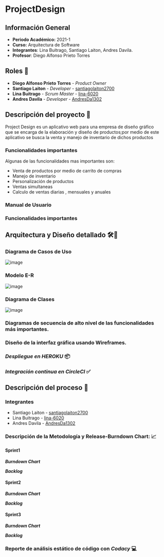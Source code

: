 # ProjectDesign
## Información General 
* **Periodo Académico:** 2021-1
* **Curso:** Arquitectura de Software
* **Integrantes**: Lina Buitrago, Santiago Laiton, Andres Davila.
* **Profesor**: Diego Alfonso Prieto Torres
## Roles 👥
 * **Diego Alfonso Prieto Torres** - *Product Owner* 
 * **Santiago Laiton** - *Developer* - [santiagolaiton2700](https://github.com/santiagolaiton2700)
 * **Lina Buitrago** - *Scrum Master* - [lina-6020](https://github.com/lina-6020)
 * **Andres Davila** - *Developer* - [AndresDa1302](https://github.com/AndresDa1302)
 
## Descripción del proyecto 📑
Project Design es un aplicativo web para una empresa de diseño gráfico que se encarga de la elaboración y diseño de productos;por medio de este aplicativo se busca la venta y manejo de inventario de dichos productos

### Funcionalidades importantes 
Algunas de las funcionalidades mas importantes son:
* Venta de productos por medio de carrito de compras 
* Manejo de inventario 
* Personalización de productos 
* Ventas simultaneas 
* Calculo de ventas diarias , mensuales y anuales


### Manual de Usuario 


### Funcionalidades importantes 


## Arquitectura y Diseño detallado 🛠️📐
### Diagrama de Casos de Uso 

![image](https://user-images.githubusercontent.com/59893804/106533793-c0700f80-64c0-11eb-9664-e2b523f989a4.png)

### Modelo E-R

![image](https://user-images.githubusercontent.com/59893804/106535410-2b6f1580-64c4-11eb-93b0-ae76635235e9.png)

### Diagrama de Clases 

![image](https://user-images.githubusercontent.com/59893804/106536131-c4eaf700-64c5-11eb-8c2b-043f884b404f.png)

### Diagramas de secuencia de alto nivel de las funcionalidades más importantes.
### Diseño de la interfaz gráfica usando Wireframes.



### _Despliegue en HEROKU_ 📦




### _Integración continua en CircleCI_ ✅


## Descripción del proceso 📝
### Integrantes
 * Santiago Laiton - [santiagolaiton2700](https://github.com/santiagolaiton2700)
 * Lina Buitrago - [lina-6020](https://github.com/lina-6020)
 * Andres Davila - [AndresDa1302](https://github.com/AndresDa1302)
  


### Descripción de la Metodología y Release-Burndown Chart: 📈

#### Sprint1



_**Burndown Chart**_


_**Backlog**_





#### Sprint2


_**Burndown Chart**_


_**Backlog**_


#### Sprint3 


_**Burndown Chart**_



_**Backlog**_



### Reporte de análisis estático de código con _Codacy_ 💻


